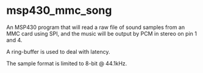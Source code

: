 msp430_mmc_song
===============
An MSP430 program that will read a raw file of sound samples from an MMC card using SPI, and the music will be output by PCM in stereo on pin 1 and 4.

A ring-buffer is used to deal with latency.

The sample format is limited to 8-bit @ 44.1kHz.
